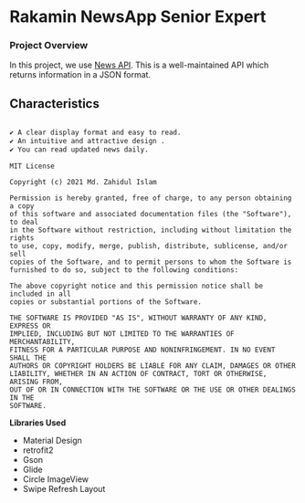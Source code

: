 # Rakamin NewsApp Senior Expert

### Project Overview
In this project, we use [News API](https://newsapi.org/). 
This is a well-maintained API which returns information in a JSON format.

## Characteristics 

```bash

✔ A clear display format and easy to read. 
✔ An intuitive and attractive design .
✔ You can read updated news daily.

```


```
MIT License

Copyright (c) 2021 Md. Zahidul Islam

Permission is hereby granted, free of charge, to any person obtaining a copy
of this software and associated documentation files (the "Software"), to deal
in the Software without restriction, including without limitation the rights
to use, copy, modify, merge, publish, distribute, sublicense, and/or sell
copies of the Software, and to permit persons to whom the Software is
furnished to do so, subject to the following conditions:

The above copyright notice and this permission notice shall be included in all
copies or substantial portions of the Software.

THE SOFTWARE IS PROVIDED "AS IS", WITHOUT WARRANTY OF ANY KIND, EXPRESS OR
IMPLIED, INCLUDING BUT NOT LIMITED TO THE WARRANTIES OF MERCHANTABILITY,
FITNESS FOR A PARTICULAR PURPOSE AND NONINFRINGEMENT. IN NO EVENT SHALL THE
AUTHORS OR COPYRIGHT HOLDERS BE LIABLE FOR ANY CLAIM, DAMAGES OR OTHER
LIABILITY, WHETHER IN AN ACTION OF CONTRACT, TORT OR OTHERWISE, ARISING FROM,
OUT OF OR IN CONNECTION WITH THE SOFTWARE OR THE USE OR OTHER DEALINGS IN THE
SOFTWARE.
```
**Libraries Used**
 -  Material Design
 -  retrofit2
 -  Gson
 -  Glide
 -  Circle ImageView
 -  Swipe Refresh Layout

 
